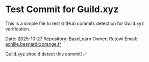 # Test Commit for Guild.xyz

This is a simple file to test GitHub commits detection for Guild.xyz verification.

Date: 2025-10-27
Repository: BaseLearn
Owner: Rutowi
Email: achille.besnard@orange.fr

Guild.xyz should detect this commit! ✅
